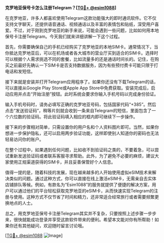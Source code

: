 **克罗地亚保号卡怎么注册Telegram？[[TG💪+ @esim1088](https://t.me/s/esim1088)]**

在克罗地亚，许多人都喜欢使用Telegram这款功能强大的即时通讯软件。它不仅支持文字聊天，还提供语音通话、视频通话以及丰富的表情包和贴纸，深受用户喜爱。不过，对于刚到克罗地亚的新手来说，可能会遇到一些问题，比如如何用本地保号卡注册Telegram。今天我们就来详细讲解一下这个过程。

首先，你需要确保自己的手机已经购买了克罗地亚的本地SIM卡。通常情况下，当你抵达克罗地亚后，可以在机场或者各大城市的营业厅买到适合的SIM卡。选择时可以根据个人需求挑选不同的套餐，比如流量多的还是通话时间长的。记住，在购买之前最好先确认一下SIM卡是否支持数据服务，因为有些预付费卡可能只限于打电话和发短信。

接下来就是安装并打开Telegram应用程序了。如果你还没有下载Telegram的话，可以直接从Google Play Store或Apple App Store中免费获取。安装完成后，启动应用并点击“开始注册”按钮。此时系统会要求你输入手机号码以完成身份验证。

输入手机号码时，请务必填写正确的克罗地亚号码，包括国家代码“+385”。然后点击“发送验证码”，稍等片刻就会收到一条来自Telegram的短信，里面包含了一个六位数的验证码。将此验证码填入相应的框内即可继续下一步操作。

接下来的步骤相对简单，只需设置你的用户名和个人资料图片即可。当然，如果你想进一步保护隐私，还可以启用两步验证功能，这样即使别人知道你的密码也无法轻易访问你的账户。

在整个过程中，如果遇到任何问题，比如收不到验证码之类的，不要着急，可以尝试重新发送验证码或者联系客服寻求帮助。此外，为了避免不必要的麻烦，建议大家使用正规渠道获得的SIM卡，并且妥善保管好个人信息。

值得一提的是，随着科技的发展，现在越来越多的人开始使用虚拟eSIM技术来解决类似的问题。通过这种方式，你可以直接在线上激活eSIM卡，无需亲自去实体店铺排队等候。例如，有款名为“Esim1088”的服务就提供了便捷的解决方案，用户可以通过他们的平台轻松获取克罗地亚的eSIM卡，从而快速实现Telegram的注册与使用。这种方式不仅节省了时间和精力，还非常适合经常旅行或者需要频繁更换地点的人士。

总之，用克罗地亚保号卡注册Telegram其实并不复杂，只要按照上述步骤一步步来，很快就能成功登录并享受这款软件带来的便利。希望本文能对你有所帮助！如果你还有其他疑问，欢迎随时留言讨论哦。

[[TG💪+ @esim1088](https://t.me/s/esim1088) ![Image](https://i.postimg.cc/4NQfJmqS/Snipaste-2025-05-13-00-14-12.png)]